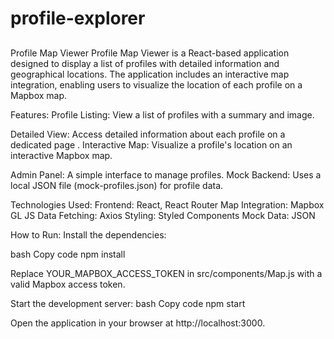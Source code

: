 # profile-explorer
## 
Profile Map Viewer
Profile Map Viewer is a React-based application designed to display a list of profiles with detailed information and geographical locations. The application includes an interactive map integration, enabling users to visualize the location of each profile on a Mapbox map.

Features:
Profile Listing: View a list of profiles with a summary and image.

Detailed View: Access detailed information about each profile on a dedicated page
.
Interactive Map: Visualize a profile's location on an interactive Mapbox map.

Admin Panel: A simple interface to manage profiles.
Mock Backend: Uses a local JSON file (mock-profiles.json) for profile data.

Technologies Used:
Frontend: React, React Router
Map Integration: Mapbox GL JS
Data Fetching: Axios
Styling: Styled Components
Mock Data: JSON

How to Run:
Install the dependencies:

bash
Copy code
npm install

Replace YOUR_MAPBOX_ACCESS_TOKEN in src/components/Map.js with a valid Mapbox access token.

Start the development server:
bash
Copy code
npm start

Open the application in your browser at http://localhost:3000.
![]()








